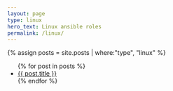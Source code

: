 ```yaml
---
layout: page
type: linux
hero_text: Linux ansible roles
permalink: /linux/
---
```

{% assign posts = site.posts | where:"type", "linux" %}

<ul>
{% for post in posts %}
<li>
<a href="{{ site.url }}{{site.baseurl}}{{ post.url }}">{{ post.title }}</a>
</li>
{% endfor %}
<ul>


